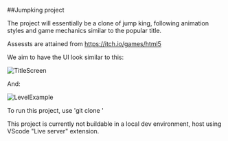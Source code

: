 ##Jumpking project

The project will essentially be a clone of jump king, following animation styles and game mechanics similar to the popular title. 

Assessts are attained from https://itch.io/games/html5

We aim to have the UI look similar to this:

![TitleScreen](https://user-images.githubusercontent.com/67669987/92433021-c6033c80-f150-11ea-8b53-2936438f5dba.png)

And:

![LevelExample](https://user-images.githubusercontent.com/67669987/92433069-de735700-f150-11ea-8a77-0895216d5892.png)


To run this project, use 'git clone <Repo name>'

This project is currently not buildable in a local dev environment, host using VScode "Live server" extension.
